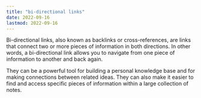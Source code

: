 ```yaml
---
title: "bi-directional links"
date: 2022-09-16
lastmod: 2022-09-16
---
```

Bi-directional links, also known as backlinks or cross-references, are links that connect two or more pieces of information in both directions. In other words, a bi-directional link allows you to navigate from one piece of information to another and back again.

They can be a powerful tool for building a personal knowledge base and for making connections between related ideas. They can also make it easier to find and access specific pieces of information within a large collection of notes.